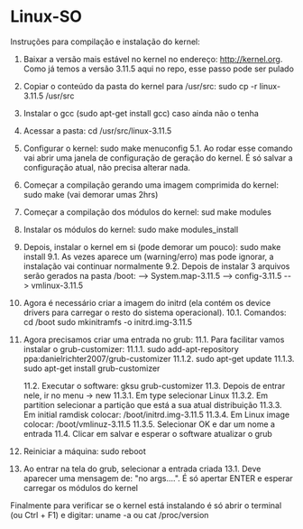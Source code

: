 Linux-SO
========

Instruções para compilação e instalação do kernel:

1. Baixar a versão mais estável no kernel no endereço: http://kernel.org. Como já temos a versão 3.11.5 aqui no repo, esse passo pode ser pulado
2. Copiar o conteúdo da pasta do kernel para /usr/src: sudo cp -r linux-3.11.5 /usr/src
3. Instalar o gcc (sudo apt-get install gcc) caso ainda não o tenha
4. Acessar a pasta: cd /usr/src/linux-3.11.5
5. Configurar o kernel: sudo make menuconfig
   5.1. Ao rodar esse comando vai abrir uma janela de configuração de geração do kernel. É só salvar a configuração atual, não precisa alterar nada.
6. Começar a compilação gerando uma imagem comprimida do kernel: sudo make (vai demorar umas 2hrs)
7. Começar a compilação dos módulos do kernel: sud make modules
8. Instalar os módulos do kernel: sudo make modules_install
9. Depois, instalar o kernel em si (pode demorar um pouco): sudo make install
   9.1. As vezes aparece um (warning/erro) mas pode ignorar, a instalação vai continuar normalmente
   9.2. Depois de instalar 3 arquivos serão gerados na pasta /boot:
	--> System.map-3.11.5
	--> config-3.11.5
	--> vmlinux-3.11.5
10. Agora é necessário criar a imagem do initrd (ela contém os device drivers para carregar o resto do sistema operacional).
   10.1. Comandos:
	 cd /boot
	 sudo mkinitramfs -o initrd.img-3.11.5 
11. Agora precisamos criar uma entrada no grub:
    11.1. Para facilitar vamos instalar o grub-customizer:
	  11.1.1. sudo add-apt-repository ppa:danielrichter2007/grub-customizer
	  11.1.2. sudo apt-get update
	  11.1.3. sudo apt-get install grub-customizer

    11.2. Executar o software: gksu grub-customizer
    11.3. Depois de entrar nele, ir no menu -> new
	  11.3.1. Em type selecionar Linux
	  11.3.2. Em partition selecionar a partição que está a sua atual distribuição
	  11.3.3. Em initial ramdisk colocar: /boot/initrd.img-3.11.5
	  11.3.4. Em Linux image colocar: /boot/vmlinuz-3.11.5
	  11.3.5. Selecionar OK e dar um nome a entrada
    11.4. Clicar em salvar e esperar o software atualizar o grub
12. Reiniciar a máquina: sudo reboot
13. Ao entrar na tela do grub, selecionar a entrada criada
    13.1. Deve aparecer uma mensagem de: "no args....". É só apertar ENTER e esperar carregar os módulos do kernel

Finalmente para verificar se o kernel está instalando é só abrir o terminal (ou Ctrl + F1) e digitar: uname -a ou cat /proc/version
